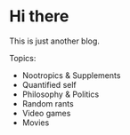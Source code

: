 # Hi there

This is just another blog.

Topics:

* Nootropics & Supplements
* Quantified self
* Philosophy & Politics
* Random rants
* Video games
* Movies